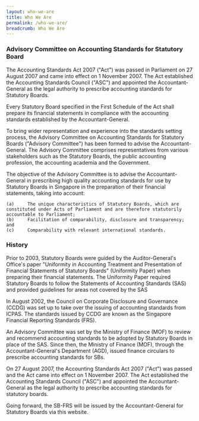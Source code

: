 ```yaml
---
layout: who-we-are
title: Who We Are
permalink: /who-we-are/
breadcrumb: Who We Are
---
```


### **Advisory Committee on Accounting Standards for Statutory Board**

The Accounting Standards Act 2007 ("Act") was passed in Parliament on 27 August 2007 and came into effect on 1 November 2007. The Act established the Accounting Standards Council ("ASC") and appointed the Accountant-General as the legal authority to prescribe accounting standards for Statutory Boards.

Every Statutory Board specified in the First Schedule of the Act shall prepare its financial statements in compliance with the accounting standards established by the Accountant-General.

To bring wider representation and experience into the standards setting process, the Advisory Committee on Accounting Standards for Statutory Boards ("Advisory Committee") has been formed to advise the Accountant-General. The Advisory Committee comprises representatives from various stakeholders such as the Statutory Boards, the public accounting profession, the accounting academia and the Government.

The objective of the Advisory Committee is to advise the Accountant-General in prescribing high quality accounting standards for use by Statutory Boards in Singapore in the preparation of their financial statements, taking into account:

 	(a)	 	The unique characteristics of Statutory Boards, which are constituted under Acts of Parliament and are therefore statutorily accountable to Parliament;
 	(b)	 	Facilitation of comparability, disclosure and transparency; and
 	(c)	 	Comparability with relevant international standards.


### **History**

Prior to 2003, Statutory Boards were guided by the Auditor-General's Office's paper "Uniformity in Accounting Treatment and Presentation of Financial Statements of Statutory Boards" (Uniformity Paper) when preparing their financial statements. The Uniformity Paper required Statutory Boards to follow the Statements of Accounting Standards (SAS) and provided guidelines for areas not covered by the SAS

In August 2002, the Council on Corporate Disclosure and Governance (CCDG) was set up to take over the issuing of accounting standards from ICPAS. The standards issued by CCDG are known as the Singapore Financial Reporting Standards (FRS).

An Advisory Committee was set by the Ministry of Finance (MOF) to review and recommend accounting standards to be adopted by Statutory Boards in place of the SAS. Since then, the Ministry of Finance (MOF), through the Accountant-General's Department (AGD), issued finance circulars to prescribe accounting standards for SBs.

On 27 August 2007, the Accounting Standards Act 2007 ("Act") was passed and the Act came into effect on 1 November 2007. The Act established the Accounting Standards Council ("ASC") and appointed the Accountant-General as the legal authority to prescribe accounting standards for statutory boards.

Going forward, the SB-FRS will be issued by the Accountant-General for Statutory Boards via this website.
